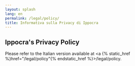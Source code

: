 ```yaml
---
layout: splash
lang: en
permalink: /legal/policy/
title: Informativa sulla Privacy di Ippocra
---
```


## Ippocra's Privacy Policy

Please refer to the Italian version available at <a {% static_href %}href="/legal/policy"{% endstatic_href %}>/legal/policy</a>.
